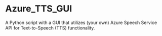 # Azure_TTS_GUI
A Python script with a GUI that utilizes (your own) Azure Speech Service API for Text-to-Speech (TTS) functionality.
